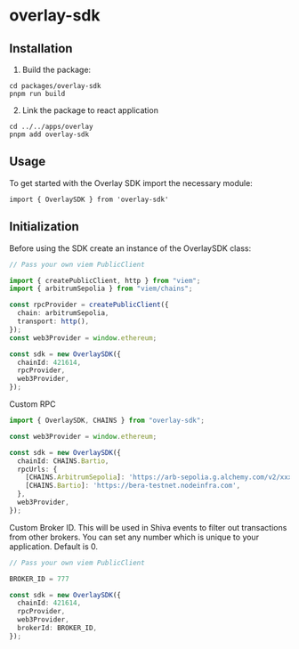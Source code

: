 # overlay-sdk

## Installation

1. Build the package:

```
cd packages/overlay-sdk
pnpm run build
```

2. Link the package to react application

```
cd ../../apps/overlay
pnpm add overlay-sdk
```

## Usage

To get started with the Overlay SDK import the necessary module:

```
import { OverlaySDK } from 'overlay-sdk'

```

## Initialization

Before using the SDK create an instance of the OverlaySDK class:

```ts
// Pass your own viem PublicClient

import { createPublicClient, http } from "viem";
import { arbitrumSepolia } from "viem/chains";

const rpcProvider = createPublicClient({
  chain: arbitrumSepolia,
  transport: http(),
});
const web3Provider = window.ethereum;

const sdk = new OverlaySDK({
  chainId: 421614,
  rpcProvider,
  web3Provider,
});
```

Custom RPC

```ts
import { OverlaySDK, CHAINS } from "overlay-sdk";

const web3Provider = window.ethereum;

const sdk = new OverlaySDK({
  chainId: CHAINS.Bartio,
  rpcUrls: {
    [CHAINS.ArbitrumSepolia]: 'https://arb-sepolia.g.alchemy.com/v2/xxx',
    [CHAINS.Bartio]: 'https://bera-testnet.nodeinfra.com',
  },
  web3Provider,
});
```

Custom Broker ID. This will be used in Shiva events to filter out transactions from other brokers. You can set any number which is unique to your application. Default is 0.

```ts
// Pass your own viem PublicClient

BROKER_ID = 777

const sdk = new OverlaySDK({
  chainId: 421614,
  rpcProvider,
  web3Provider,
  brokerId: BROKER_ID,
});
```